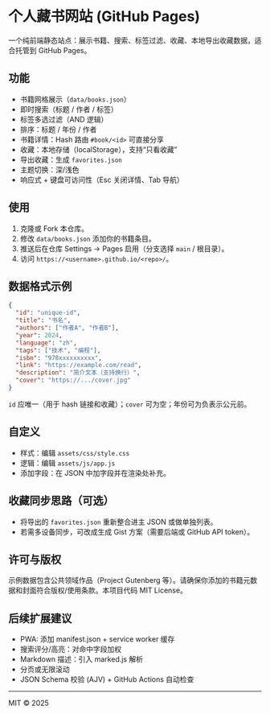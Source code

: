 # 个人藏书网站 (GitHub Pages)

一个纯前端静态站点：展示书籍、搜索、标签过滤、收藏、本地导出收藏数据，适合托管到 GitHub Pages。

## 功能
- 书籍网格展示（`data/books.json`）
- 即时搜索（标题 / 作者 / 标签）
- 标签多选过滤（AND 逻辑）
- 排序：标题 / 年份 / 作者
- 书籍详情：Hash 路由 `#book/<id>` 可直接分享
- 收藏：本地存储（localStorage），支持“只看收藏”
- 导出收藏：生成 `favorites.json`
- 主题切换：深/浅色
- 响应式 + 键盘可访问性（Esc 关闭详情、Tab 导航）

## 使用
1. 克隆或 Fork 本仓库。
2. 修改 `data/books.json` 添加你的书籍条目。
3. 推送后在仓库 Settings -> Pages 启用（分支选择 `main` / 根目录）。
4. 访问 `https://<username>.github.io/<repo>/`。

## 数据格式示例
```json
{
  "id": "unique-id",
  "title": "书名",
  "authors": ["作者A", "作者B"],
  "year": 2024,
  "language": "zh",
  "tags": ["技术", "编程"],
  "isbn": "978xxxxxxxxxx",
  "link": "https://example.com/read",
  "description": "简介文本（支持换行）",
  "cover": "https://.../cover.jpg"
}
```
`id` 应唯一（用于 hash 链接和收藏）；`cover` 可为空；年份可为负表示公元前。

## 自定义
- 样式：编辑 `assets/css/style.css`
- 逻辑：编辑 `assets/js/app.js`
- 添加字段：在 JSON 中加字段并在渲染处补充。

## 收藏同步思路（可选）
- 将导出的 `favorites.json` 重新整合进主 JSON 或做单独列表。
- 若需多设备同步，可改成生成 Gist 方案（需要后端或 GitHub API token）。

## 许可与版权
示例数据包含公共领域作品（Project Gutenberg 等）。请确保你添加的书籍元数据和封面符合版权/使用条款。本项目代码 MIT License。

## 后续扩展建议
- PWA: 添加 manifest.json + service worker 缓存
- 搜索评分/高亮：对命中字段加权
- Markdown 描述：引入 marked.js 解析
- 分页或无限滚动
- JSON Schema 校验 (AJV) + GitHub Actions 自动检查

---
MIT © 2025
